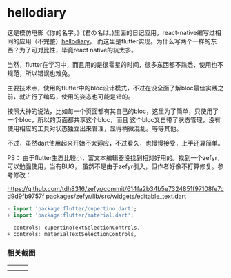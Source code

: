 # hellodiary
这是模仿电影《你的名字。》(君の名は。)里面的日记应用，react-native编写过相同的应用（不完整）[hellodiary](https://github.com/buf1024/monthproj/tree/master/thediary)，
而这里是flutter实现。为什么写两个一样的东西？为了可对比性，毕竟react native的坑太多。

当然，flutter在学习中，而且用的是很零星的时间，很多东西都不熟悉，使用也不规范，所以错误也难免。

主要技术点，使用的flutter中的bloc设计模式，不过在没全面了解bloc最佳实践之前，就进行了编码，使用的姿态也可能是错的。

按照大神的说法，比如每一个页面都有其自己的bloc，这里为了简单，只使用了一个bloc，所以的页面都共享这个bloc，而且
这个bloc又自带了状态管理，没有使用相应的工具对状态独立出来管理，显得稍微混乱。等等其他。

不过，虽然dart使用起来开始不太适应，不过看久，也慢慢接受，上手还算简单。

PS： 由于flutter生态比较小，富文本编辑器没找到相对好用的。找到一个zefyr，可以勉强使用，当有BUG，
虽然不是由于zefyr引入，但作者好像不打算修复。参考修改：

https://github.com/tdh8316/zefyr/commit/614fa2b34b5e7324851f97108fe7cd9d9fb9757f
packages/zefyr/lib/src/widgets/editable_text.dart 

```dart
- import 'package:flutter/cupertino.dart';
+ import 'package:flutter/material.dart';

- controls: cupertinoTextSelectionControls,
+ controls: materialTextSelectionControls,
```

### 相关截图
<table>
<tr>
<td><img src="" /></td>
<td><img src="" /></td>
<td><img src="" /></td>
</tr>
<tr>
<td><img src="" /></td>
<td><img src="" /></td>
<td><img src="" /></td>
</tr>
</table>
